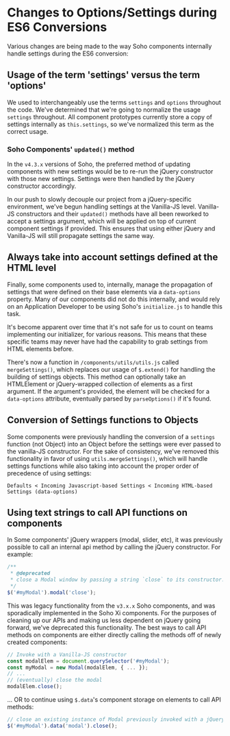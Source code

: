 # Changes to Options/Settings during ES6 Conversions

Various changes are being made to the way Soho components internally handle settings during the ES6 conversion:

## Usage of the term 'settings' versus the term 'options'

We used to interchangeably use the terms `settings` and `options` throughout the code.  We've determined that we're going to normalize the usage `settings` throughout.  All component prototypes currently store a copy of settings internally as `this.settings`, so we've normalized this term as the correct usage.

### Soho Components' `updated()` method

In the `v4.3.x` versions of Soho, the preferred method of updating components with new settings would be to re-run the jQuery constructor with those new settings.  Settings were then handled by the jQuery constructor accordingly.

In our push to slowly decouple our project from a jQuery-specific environment, we've begun handling settings at the Vanilla-JS level.  Vanilla-JS constructors and their `updated()` methods have all been reworked to accept a settings argument, which will be applied on top of current component settings if provided.  This ensures that using either jQuery and Vanilla-JS will still propagate settings the same way.

## Always take into account settings defined at the HTML level

Finally, some components used to, internally, manage the propagation of settings that were defined on their base elements via a `data-options` property.  Many of our components did not do this internally, and would rely on an Application Developer to be using Soho's `initialize.js` to handle this task.

It's become apparent over time that it's not safe for us to count on teams implementing our initializer, for various reasons.  This means that these specific teams may never have had the capability to grab settings from HTML elements before.

There's now a function in `/components/utils/utils.js` called `mergeSettings()`, which replaces our usage of `$.extend()` for handling the building of settings objects.  This method can optionally take an HTMLElement or jQuery-wrapped collection of elements as a first argument.  If the argument's provided, the element will be checked for a `data-options` attribute, eventually parsed by `parseOptions()` if it's found.

## Conversion of Settings functions to Objects

Some components were previously handling the conversion of a `settings` function (not Object) into an Object before the settings were ever passed to the vanilla-JS constructor.  For the sake of consistency, we've removed this functionality in favor of using `utils.mergeSettings()`, which will handle settings functions while also taking into account the proper order of precedence of using settings:

```
Defaults < Incoming Javascript-based Settings < Incoming HTML-based Settings (data-options)
```

## Using text strings to call API functions on components

In Some components' jQuery wrappers (modal, slider, etc), it was previously possible to call an internal api method by calling the jQuery constructor.  For example:

```javascript
/**
 * @deprecated
 * close a Modal window by passing a string `close` to its constructor.
 */
$('#myModal').modal('close');
```

This was legacy functionality from the `v3.x.x` Soho components, and was sporadically implemented in the Soho Xi components.  For the purposes of cleaning up our APIs and making us less dependent on jQuery going forward, we've deprecated this functionality.  The best ways to call API methods on components are either directly calling the methods off of newly created components:

```javascript
// Invoke with a Vanilla-JS constructor
const modalElem = document.querySelector('#myModal');
const myModal = new Modal(modalElem, { ... });
// ...
// (eventually) close the modal
modalElem.close();
```

... OR to continue using `$.data`'s component storage on elements to call API methods:

```javascript
// close an existing instance of Modal previously invoked with a jQuery constructor
$('#myModal').data('modal').close();
```
